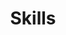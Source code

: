 ---
title: Skills
summary: My soft, technical and transferable skills
url: /skills/
description: My technical and transferable skills
---
